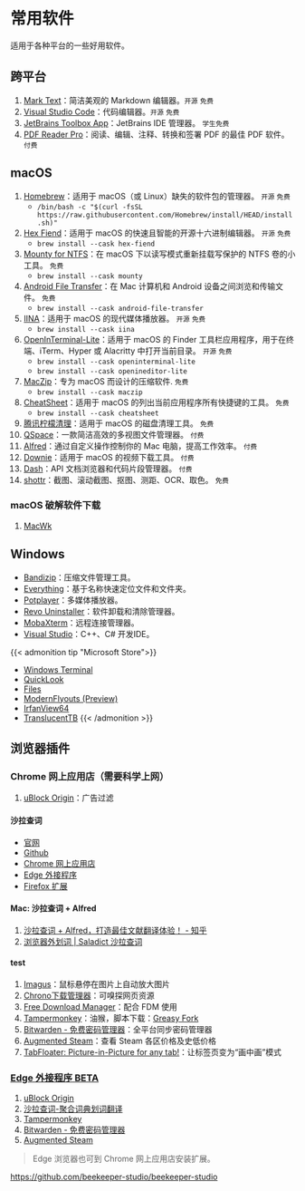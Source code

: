 # 常用软件


适用于各种平台的一些好用软件。

<!--more-->

## 跨平台

1. [Mark Text](https://github.com/marktext/marktext)：简洁美观的 Markdown 编辑器。`开源` `免费`
1. [Visual Studio Code](https://github.com/microsoft/vscode)：代码编辑器。`开源` `免费`
1. [JetBrains Toolbox App](https://www.jetbrains.com/toolbox-app/)：JetBrains IDE 管理器。 `学生免费`
1. [PDF Reader Pro](https://www.pdfreaderpro.com/)：阅读、编辑、注释、转换和签署 PDF 的最佳 PDF 软件。 `付费`

## macOS

1. [Homebrew](https://github.com/Homebrew/brew)：适用于 macOS（或 Linux）缺失的软件包的管理器。 `开源` `免费`
    - `/bin/bash -c "$(curl -fsSL https://raw.githubusercontent.com/Homebrew/install/HEAD/install.sh)"`
1. [Hex Fiend](https://github.com/HexFiend/HexFiend)：适用于 macOS 的快速且智能的开源十六进制编辑器。 `开源` `免费`
    - `brew install --cask hex-fiend`
1. [Mounty for NTFS](https://mounty.app/)：在 macOS 下以读写模式重新挂载写保护的 NTFS 卷的小工具。 `免费`
    - `brew install --cask mounty`
1. [Android File Transfer](https://www.android.com/filetransfer/)：在 Mac 计算机和 Android 设备之间浏览和传输文件。 `免费`
    - `brew install --cask android-file-transfer`
1. [IINA](https://github.com/iina/iina)：适用于 macOS 的现代媒体播放器。 `开源` `免费`
    - `brew install --cask iina`
1. [OpenInTerminal-Lite](https://github.com/Ji4n1ng/OpenInTerminal)：适用于 macOS 的 Finder 工具栏应用程序，用于在终端、iTerm、Hyper 或 Alacritty 中打开当前目录。 `开源` `免费`
    - `brew install --cask openinterminal-lite`
    - `brew install --cask openineditor-lite`
1. [MacZip](https://ezip.awehunt.com/)：专为 macOS 而设计的压缩软件. `免费`
    - `brew install --cask maczip`
1. [CheatSheet](https://www.mediaatelier.com/CheatSheet/)：适用于 macOS 的列出当前应用程序所有快捷键的工具。 `免费`
    - `brew install --cask cheatsheet`
1. [腾讯柠檬清理](https://lemon.qq.com/)：适用于 macOS 的磁盘清理工具。 `免费`
1. [QSpace](https://qspace.awehunt.com/zh-cn/index.html)：一款简洁高效的多视图文件管理器。 `付费`
1. [Alfred](https://www.alfredapp.com/)：通过自定义操作控制你的 Mac 电脑，提高工作效率。 `付费`
1. [Downie](https://software.charliemonroe.net/downie/)：适用于 macOS 的视频下载工具。 `付费`
1. [Dash](https://kapeli.com/dash)：API 文档浏览器和代码片段管理器。 `付费`
1. [shottr](https://shottr.cc/)：截图、滚动截图、抠图、测距、OCR、取色。 `免费`

### macOS 破解软件下载

1. [MacWk](https://macwk.com/)

## Windows

- [Bandizip](https://www.bandisoft.com/bandizip/)：压缩文件管理工具。
- [Everything](https://www.voidtools.com/zh-cn/)：基于名称快速定位文件和文件夹。
- [Potplayer](https://potplayer.daum.net/?lang=zh_CN)：多媒体播放器。
- [Revo Uninstaller](https://www.revouninstaller.com/revo-uninstaller-free-download/)：软件卸载和清除管理器。
- [MobaXterm](https://mobaxterm.mobatek.net/download-home-edition.html)：远程连接管理器。
- [Visual Studio](https://visualstudio.microsoft.com/zh-hans/vs/)：C++、C# 开发IDE。

{{< admonition tip "Microsoft Store">}}
- [Windows Terminal](https://www.microsoft.com/zh-cn/p/windows-terminal/9n0dx20hk701#activetab=pivot:overviewtab)
- [QuickLook](https://www.microsoft.com/zh-cn/p/quicklook/9nv4bs3l1h4s?activetab=pivot:overviewtab)
- [Files](https://www.microsoft.com/zh-cn/p/files/9nghp3dx8hdx?activetab=pivot:overviewtab)
- [ModernFlyouts (Preview)](https://www.microsoft.com/zh-cn/p/modernflyouts-preview/9mt60qv066rp?activetab=pivot:overviewtab)
- [IrfanView64](https://www.microsoft.com/zh-cn/p/irfanview64/9pjz3btl5pv6#activetab=pivot:overviewtab)
- [TranslucentTB](https://www.microsoft.com/zh-cn/p/translucenttb/9pf4kz2vn4w9?activetab=pivot:overviewtab)
{{< /admonition >}}

## 浏览器插件

### Chrome 网上应用店（需要科学上网）

1. [uBlock Origin](https://chrome.google.com/webstore/detail/ublock-origin/cjpalhdlnbpafiamejdnhcphjbkeiagm?hl=zh-CN)：广告过滤

#### 沙拉查词

- [官网](https://saladict.crimx.com/)
- [Github](https://github.com/crimx/ext-saladict)
- [Chrome 网上应用店](https://chrome.google.com/webstore/detail/%E6%B2%99%E6%8B%89%E6%9F%A5%E8%AF%8D-%E8%81%9A%E5%90%88%E8%AF%8D%E5%85%B8%E5%88%92%E8%AF%8D%E7%BF%BB%E8%AF%91/cdonnmffkdaoajfknoeeecmchibpmkmg/reviews?hl=zh-CN)
- [Edge 外接程序](https://microsoftedge.microsoft.com/addons/detail/%E6%B2%99%E6%8B%89%E6%9F%A5%E8%AF%8D%E8%81%9A%E5%90%88%E8%AF%8D%E5%85%B8%E5%88%92%E8%AF%8D%E7%BF%BB%E8%AF%91/idghocbbahafpfhjnfhpbfbmpegphmmp)
- [Firefox 扩展](https://addons.mozilla.org/zh-CN/firefox/addon/ext-saladict/)

#### Mac: 沙拉查词 + Alfred

1. [沙拉查词 + Alfred，打造最佳文献翻译体验！ - 知乎](https://zhuanlan.zhihu.com/p/113809716)
1. [浏览器外划词 | Saladict 沙拉查词](https://saladict.crimx.com/native.html)

#### test

1. [Imagus](https://chrome.google.com/webstore/detail/imagus/immpkjjlgappgfkkfieppnmlhakdmaab?hl=zh-CN)：鼠标悬停在图片上自动放大图片
1. [Chrono下载管理器](https://chrome.google.com/webstore/detail/chrono-download-manager/mciiogijehkdemklbdcbfkefimifhecn?hl=zh-CN)：可嗅探网页资源
1. [Free Download Manager](https://chrome.google.com/webstore/detail/free-download-manager/ahmpjcflkgiildlgicmcieglgoilbfdp?hl=zh-CN)：配合 FDM 使用
1. [Tampermonkey](https://chrome.google.com/webstore/detail/tampermonkey/dhdgffkkebhmkfjojejmpbldmpobfkfo?hl=zh-CN)：油猴，脚本下载：[Greasy Fork](https://greasyfork.org/zh-CN/scripts)
1. [Bitwarden - 免费密码管理器](https://chrome.google.com/webstore/detail/bitwarden-free-password-m/nngceckbapebfimnlniiiahkandclblb?hl=zh-CN)：全平台同步密码管理器
1. [Augmented Steam](https://chrome.google.com/webstore/detail/augmented-steam/dnhpnfgdlenaccegplpojghhmaamnnfp?hl=zh-CN)：查看 Steam 各区价格及史低价格
1. [TabFloater: Picture-in-Picture for any tab!](https://chrome.google.com/webstore/detail/tabfloater-picture-in-pic/iojgbjjdoanmhcmmihbapiejfbbadhjd?hl=zh-CN)：让标签页变为“画中画”模式

### [Edge 外接程序 BETA](https://microsoftedge.microsoft.com/addons/Microsoft-Edge-Extensions-Home?hl=zh-CN)

1. [uBlock Origin](https://microsoftedge.microsoft.com/addons/detail/ublock-origin/odfafepnkmbhccpbejgmiehpchacaeak?hl=zh-CN)
1. [沙拉查词-聚合词典划词翻译](https://microsoftedge.microsoft.com/addons/detail/%E6%B2%99%E6%8B%89%E6%9F%A5%E8%AF%8D%E8%81%9A%E5%90%88%E8%AF%8D%E5%85%B8%E5%88%92%E8%AF%8D%E7%BF%BB%E8%AF%91/idghocbbahafpfhjnfhpbfbmpegphmmp?hl=zh-CN)
1. [Tampermonkey](https://microsoftedge.microsoft.com/addons/detail/tampermonkey/iikmkjmpaadaobahmlepeloendndfphd?hl=zh-CN)
1. [Bitwarden - 免费密码管理器](https://microsoftedge.microsoft.com/addons/detail/bitwarden-%E5%85%8D%E8%B4%B9%E5%AF%86%E7%A0%81%E7%AE%A1%E7%90%86%E5%99%A8/jbkfoedolllekgbhcbcoahefnbanhhlh?hl=zh-CN)
1. [Augmented Steam](https://microsoftedge.microsoft.com/addons/detail/augmented-steam/dnpjkgmekpilchdgolfifobohlohlioc?hl=zh-CN)

> Edge 浏览器也可到 Chrome 网上应用店安装扩展。



https://github.com/beekeeper-studio/beekeeper-studio

